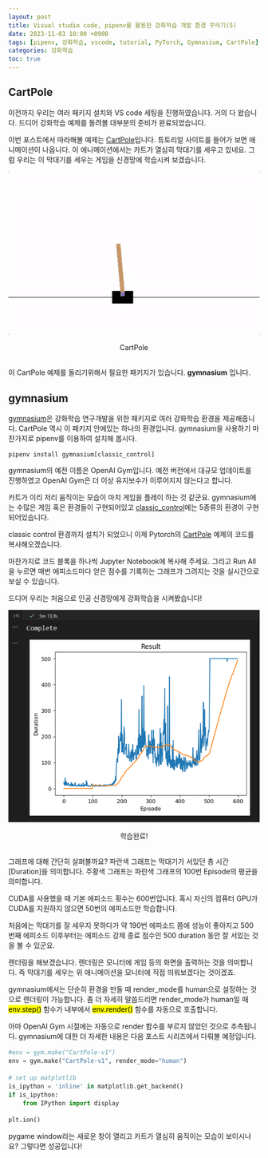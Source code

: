 ```yaml
---
layout: post
title: Visual studio code, pipenv를 활용한 강화학습 개발 환경 꾸리기(5)
date: 2023-11-03 10:00 +0900
tags: [pipenv, 강화학습, vscode, tutorial, PyTorch, Gymnasium, CartPole]
categories: 강화학습
toc: true
---
```


## CartPole

이전까지 우리는 여러 패키지 설치와 VS code 세팅을 진행하였습니다.
거의 다 왔습니다.
드디어 강화학습 예제를 돌려볼 대부분의 준비가 완료되었습니다.

이번 포스트에서 따라해볼 예제는 [CartPole](https://pytorch.org/tutorials/intermediate/reinforcement_q_learning.html)입니다.
튜토리얼 사이트를 들어가 보면 애니메이션이 나옵니다.
이 애니메이션에서는 카트가 열심히 막대기를 세우고 있네요.
그럼 우리는 이 막대기를 세우는 게임을 신경망에 학습시켜 보겠습니다.

![CartPole](/assets/img/RL_5/cartpole.gif)
<center>CartPole</center>
<br/>

이 CartPole 예제를 돌리기위해서 필요한 패키지가 있습니다.
__gymnasium__ 입니다.

## gymnasium

[gymnasium](https://gymnasium.farama.org/index.html)은 강화학습 연구개발을 위한 패키지로 여러 강화학습 환경을 제공해줍니다.
CartPole 역시 이 패키지 안에있는 하나의 환경입니다.
gymnasium을 사용하기 마찬가지로 pipenv를 이용하여 설치해 봅시다.

```console
pipenv install gymnasium[classic_control]
```
gymnasium의 예전 이름은 OpenAI Gym입니다.
예전 버전에서 대규모 업데이트를 진행하였고 OpenAI Gym은 더 이상 유지보수가 이루어지지 않는다고 합니다.

카트가 이리 저리 움직이는 모습이 마치 게임을 플레이 하는 것 같군요.
gymnasium에는 수많은 게임 혹은 환경들이 구현되어있고 [classic_control](https://gymnasium.farama.org/environments/classic_control/#)에는 5종류의 환경이 구현되어있습니다.

classic control 환경까지 설치가 되었으니 이제 Pytorch의 [CartPole](https://pytorch.org/tutorials/intermediate/reinforcement_q_learning.html) 예제의 코드를 복사해오겠습니다.

마찬가지로 코드 블록을 하나씩 Jupyter Notebook에 복사해 주세요.
그리고 Run All을 누르면 매번 에피소드마다 얻은 점수를 기록하는 그래프가 그려지는 것을 실시간으로 보실 수 있습니다.

드디어 우리는 처음으로 인공 신경망에게 강화학습을 시켜봤습니다!

![RL_result](/assets/img/RL_5/RL_result.PNG)
<center>학습완료!</center>
<br/>

그래프에 대해 간단히 살펴볼까요?
파란색 그래프는 막대기가 서있던 총 시간 \[Duration\]을 의미합니다.
주황색 그래프는 파란색 그래프의 100번 Episode의 평균을 의미합니다.

CUDA를 사용했을 때 기본 에피소드 횟수는 600번입니다.
혹시 자신의 컴퓨터 GPU가 CUDA를 지원하지 않으면 50번의 에피소드만 학습합니다.

처음에는 막대기를 잘 세우지 못하다가 약 190번 에피소드 쯤에 성능이 좋아지고 500번째 에피소드 이후부터는 에피소드 강제 종료 점수인 500 duration 동안 잘 서있는 것을 볼 수 있군요.

렌더링을 해보겠습니다.
렌더링은 모니터에 게임 등의 화면을 출력하는 것을 의미합니다.
즉 막대기를 세우는 위 애니메이션을 모니터에 직접 띄워보겠다는 것이겠죠.

gymnasium에서는 단순히 환경을 만들 때 render_mode를 human으로 설정하는 것으로 렌더링이 가능합니다.
좀 더 자세히 말씀드리면 render_mode가 human일 때 <mark>env.step()</mark> 함수가 내부에서 <mark>env.render()</mark> 함수를 자동으로 호출합니다.

아마 OpenAI Gym 시절에는 자동으로 render 함수를 부르지 않았던 것으로 추측됩니다.
gymnasium에 대한 더 자세한 내용은 다음 포스트 시리즈에서 다뤄볼 예정입니다.

```python
#env = gym.make("CartPole-v1")
env = gym.make("CartPole-v1", render_mode="human")

# set up matplotlib
is_ipython = 'inline' in matplotlib.get_backend()
if is_ipython:
    from IPython import display

plt.ion()
```

pygame window라는 새로운 창이 열리고 카트가 열심히 움직이는 모습이 보이시나요?
그렇다면 성공입니다!